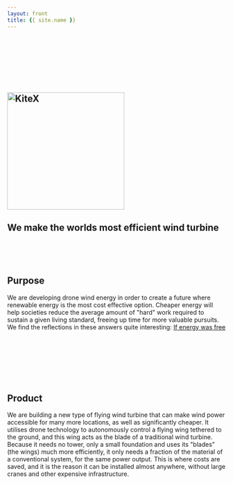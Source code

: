 ```yaml
---
layout: front
title: {{ site.name }}
---
```


<section class="page-header" id="front1">
    <div style="height: 100px;"></div>
    <h1 class="project-name"><a href="{{ site.github.url }}"><img src="/graphics/KiteXWhite.svg" alt="KiteX" style="width:270px"></a></h1>
    <h2 class="project-tagline">We make the worlds most efficient wind turbine</h2>
    <!-- <a href="#" class="btn">View on GitHub</a> -->
</section>

<section class="main-content front" markdown="1">
<div style="height: 50px;"></div>

## Purpose
We are developing drone wind energy in order to create a future where renewable energy is the most cost effective option. Cheaper energy will help societies reduce the average amount of "hard" work required to sustain a given living standard, freeing up time for more valuable pursuits. We find the reflections in these answers quite interesting: [If energy was free](https://www.quora.com/If-energy-was-free-and-renewable-how-would-the-economy-be-fundamentally-different-from-what-it-is-now)

<div style="height: 50px;"></div>
</section>

<section class="page-header" id="front2">
</section>

<section class="main-content front" markdown="1">
<div style="height: 50px;"></div>



## Product
We are building a new type of flying wind turbine that can make wind power accessible for many more locations, as well as significantly cheaper. It utilises drone technology to autonomously control a flying wing tethered to the ground, and this wing acts as the blade of a traditional wind turbine. Because it needs no tower, only a small foundation and uses its "blades" (the wings) much more efficiently, it only needs a fraction of the material of a conventional system, for the same power output. This is where costs are saved, and it is the reason it can be installed almost anywhere, without large cranes and other expensive infrastructure.

<div style="height: 50px;"></div>
</section>

<section class="page-header" id="front3">

<div id="drawing" style="height: 100%; max-width: 832px; margin: auto;"></div>
<script src="https://cdnjs.cloudflare.com/ajax/libs/svg.js/2.6.1/svg.js"></script>
<script src="/js/main.js"></script>

</section>

<section class="main-content front" markdown="1">

<div style="height: 50px;"></div>

<a name="team-link" class="anchor"></a>

### Founders

| --- |---:|
| ![Andreas Okholm](/images/profile/andreasOkholm.jpg){:class="profilePicture"}       | **Andreas Bruun Okholm**    <br /> Co-Founder, Co-CEO. <br /> MSc Aerospace. <br /> Two successful hardware products (Vaavud) through kickstarter. <br /> Featured in Apple commercials. Red dot design awards.|
| ![Gustaf Kugelberg](/images/profile/gustafKugelberg.jpg){:class="profilePicture"}   | **Gustaf Kugelberg**        <br />  Co-Founder, Co-CEO. <br /> Mathematical modelling, Software architecture. <br /> MSc theoretical physics. Ex management consultant. App developer. |

### Advisors

| --- |---:|
| ![Philipp Neff](/images/profile/philippNeff.jpg){:class="profilePicture"}       | **Philipp Neff** <br /> 13 years experience in the renewable energy sector in Europe, East Africa and Canada. <br />Co-founder of OneShore Energy, developed and realised solar-diesel hybrid systems for commercial and public clients |
| ![Mac Gaunaa](/images/profile/macGaunaa.jpeg){:class="profilePicture"}             | **Mac Gaunaa**     <br /> PhD aerodynamics. <br /> 19 years experience working with wind turbine aerodynamics and aeroelasticity at DTU. Previous experience with AWT modelling |
| ![Marc Münzer](/images/profile/marcMunzer.jpg){:class="profilePicture"}           | **Marc Münzer**     <br /> European patent attorney, Co-Founder Guardian IP Consulting, PhD Electromechanical system design, Co-Founder Icebreakernordic.com, Co-Founder StartupWorks.dk |
| ![Rolf Østergaard](/images/profile/rolfOestergaard.jpg){:class="profilePicture"}  | **Rolf Østergaard** <br /> Founder of SENSITIVUS gauge / Team ZWATT. Advanced bike sensor technology. Very experienced M.Sc.EE with hard earned startup business skills. |


### Investors

| --- |---:|
| ![Cong Wang](/images/profile/congWang.jpg){:class="profilePicture"}       | **Cong Wang**    <br /> Entrepreneur and Business Angel. |
| ![Neil Murray](/images/profile/neilMurray.jpg){:class="profilePicture"}   | **Neil Murray**  <br /> Founding Editor of The Nordic Web, The Nordic Web Ventures|

### Want to team up?
Do you share our vision for a the kite powered future, get in touch!

<div style="height: 50px;"></div>
</section>

<section class="page-header" id="front4">

<!-- <div style="height: 10px;"></div> -->
<!-- <img src="/graphics/3DIsometricFlipWhite.svg" alt="KiteX" style="width:320px"> -->
<!-- <div style="height: 50px;"></div> -->

</section>

<section class="main-content front" markdown="1">

<div style="height: 50px;"></div>


## <a name="progress-link" class="anchor"></a>Progress
Our path towards commercially viable kite energy is designed with the philosophy of dealing with the most difficult problems first - a complete autonomous flight.

(Section in progress)

| --- |---:|
| Jun 16 | **Founded** |
| Jan 17 | **VTOL** |
| Jun 17 | **Funded** |
| Aug 17 | **Autonomous Flight** |
| Nov 17 | **LOI** |

Also, we try to keep a updated [List of prototype developments](/prototypes).


<div style="height: 50px;"></div>
</section>

<section class="page-header" id="front5">
<div id="logoBox">
    <div class="logoTB"><span class="helper"></span><img src="/graphics/DTUlogo.svg" /></div>
    <div class="logoTB"><span class="helper"></span><img src="/graphics/swe-360x154-agile-logo.png" /></div>
    <div class="logoTB"><span class="helper"></span><img src="/graphics/SDULogo.svg" /></div>
</div>

<!-- <div style="height: 10px;"></div> -->
<!-- <img src="/graphics/3DIsometricFlipWhite.svg" alt="KiteX" style="width:320px"> -->
<!-- <div style="height: 50px;"></div> -->

</section>

<section class="main-content front" markdown="1">

<div style="height: 50px;"></div>

## <a name="contact-link" class="anchor"></a>Contact

![Office, Founders House Copenhagen]({{ site.github.url }}/images/OfficePanorama.jpg)

```
KiteX c/o Founders House
Njalsgade 21G, 7th floor,
2300 Copenhagen S

Company Name: KiteX IVS
CVR: DK38029126
Mail: info@kitex.tech
```

</section>
